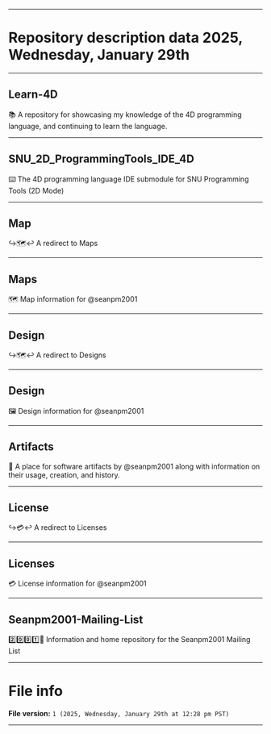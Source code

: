 
***

# Repository description data 2025, Wednesday, January 29th

---

## Learn-4D

📚️ A repository for showcasing my knowledge of the 4D programming language, and continuing to learn the language. 

---

## SNU_2D_ProgrammingTools_IDE_4D

⌨️ The 4D programming language IDE submodule for SNU Programming Tools (2D Mode)

---

## Map

↪️🗺️↩️ A redirect to Maps

---

## Maps

🗺️ Map information for @seanpm2001

---

## Design

↪️🗺️↩️ A redirect to Designs

---

## Design

🖼️ Design information for @seanpm2001

---

## Artifacts

🦴️ A place for software artifacts by @seanpm2001 along with information on their usage, creation, and history.

---

## License

↪️💳️↩️ A redirect to Licenses

---

## Licenses

💳️ License information for @seanpm2001

---

## Seanpm2001-Mailing-List

2️⃣️0️⃣️0️⃣️1️⃣️📧️ Information and home repository for the Seanpm2001 Mailing List

***

# File info

**File version:** `1 (2025, Wednesday, January 29th at 12:28 pm PST)`

***

